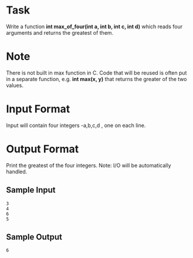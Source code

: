 # **Task**

Write a function **int max_of_four(int a, int b, int c, int d)** which reads four arguments and returns the greatest of them.

# **Note**

There is not built in max function in C. Code that will be reused is often put in a separate function, e.g. **int max(x, y)** that returns the greater of the two values.

# **Input Format**

Input will contain four integers -a,b,c,d , one on each line.

# **Output Format**

Print the greatest of the four integers.
Note: I/O will be automatically handled.

## **Sample Input**
```
3
4
6
5
```
## **Sample Output**
```
6
```